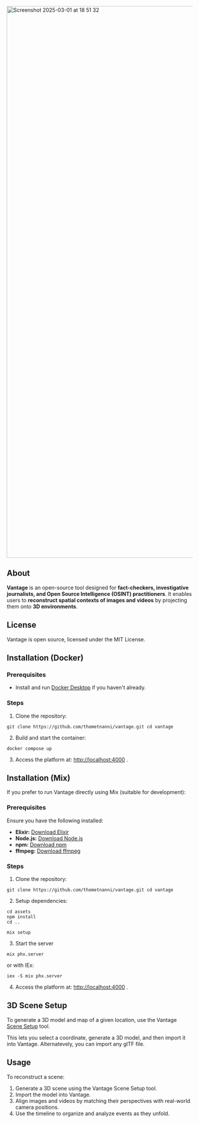 <img width="1492" alt="Screenshot 2025-03-01 at 18 51 32" src="https://github.com/user-attachments/assets/8eef75a0-25ea-4dab-816d-646bfd30d184" />

## About

**Vantage** is an open-source tool designed for **fact-checkers, investigative journalists, and Open Source Intelligence (OSINT) practitioners**. It enables users to **reconstruct spatial contexts of images and videos** by projecting them onto **3D environments**.

## License

Vantage is open source, licensed under the MIT License.

## Installation (Docker)

### Prerequisites

- Install and run [Docker Desktop](https://www.docker.com/products/docker-desktop) if you haven't already.


### Steps

1. Clone the repository:

```code
git clone https://github.com/thometnanni/vantage.git cd vantage
```

2. Build and start the container:

```code
docker compose up
```

3. Access the platform at: [http://localhost:4000](http://localhost:4000) .

## Installation (Mix)

If you prefer to run Vantage directly using Mix (suitable for development):

### Prerequisites

Ensure you have the following installed:

- **Elixir:** [Download Elixir](https://elixir-lang.org/install.html)
- **Node.js:** [Download Node.js](https://nodejs.org/)
- **npm:** [Download npm](https://www.npmjs.com/get-npm)
- **ffmpeg:** [Download ffmpeg](https://ffmpeg.org/download.html)

### Steps

1. Clone the repository:

```code
git clone https://github.com/thometnanni/vantage.git cd vantage
```

2. Setup dependencies:

```code
cd assets
npm install
cd ..
```


```code
mix setup
```

3. Start the server

```code
mix phx.server
```

or with IEx:


```code
iex -S mix phx.server
```

4. Access the platform at: [http://localhost:4000](http://localhost:4000) .

## 3D Scene Setup

To generate a 3D model and map of a given location, use the Vantage [Scene Setup](https://thometnanni.github.io/vantage-scene-setup/) tool.

This lets you select a coordinate, generate a 3D model, and then import it into Vantage.
Alternatevely, you can import any glTF file.

## Usage

To reconstruct a scene:

1. Generate a 3D scene using the Vantage Scene Setup tool.
2. Import the model into Vantage.
3. Align images and videos by matching their perspectives with real-world camera positions.
4. Use the timeline to organize and analyze events as they unfold.

